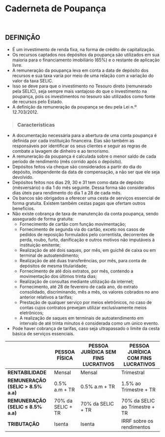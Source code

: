 # Caderneta de Poupança

<br>

## DEFINIÇÃO
* É um investimento de renda fixa, na forma de crédito de capitalização.
* Os recursos captados nos depósitos da poupança são utilizados em sua maioria para o financiamento imobiliário (65%) e o restante de aplicação livre.
* A remuneração da poupança leva em conta a data de depósito dos recursos e sua taxa varia por meio de uma relação com a variação do valor da taxa SELIC.
* Isso se deve para que o investimento no Tesouro direto (remunerado pela SELIC), seja sempre mais vantajoso do que o investimento na poupança, pois os investimentos no tesouro são utilizados como fonte de recursos pelo Estado.
* A definição da remuneração da poupança se deu pela Lei n.º 12.703/2012.

> ### Características
* A documentação necessária para a abertura de uma conta poupança é definida por cada instituição financeira. Elas são também as responsáveis por identificar os seus clientes e seguir as regras de combate a lavagem de dinheiro e ao terrorismo.
* A remuneração da poupança é calculada sobre o menor saldo de cada período de rendimento (mês corrido após o depósito).
* Depósitos feitos via cheque são considerados a partir do dia do depósito, independente da data de compensação, a não ser que ele seja devolvido.
* Depósitos feitos nos dias 29, 30 e 31 tem como data de depósito (mêsversário) o dia 1 do mês seguinte. Dessa forma são considerados dias úteis para rendimento do dia 1 a 28 de cada mês.
* Os bancos são obrigados a oferecer uma cesta de serviços essencial de forma gratuita. Existem também cestas pagas que ofertam outros benefícios. 
* Não existe cobrança de taxa de manutenção da conta poupança, sendo assegurado de forma gratuita:
  - Fornecimento de cartão com função movimentação;
  - Fornecimento de segunda via do cartão, exceto nos casos de pedidos de reposição formulados pelo correntista, decorrentes de perda, roubo, furto, danificação e outros motivos não imputáveis à instituição emitente;
  - Realização de até dois saques, por mês, em guichê de caixa ou em terminal de autoatendimento;
  - Realização de até duas transferências, por mês, para conta de depósitos de mesma titularidade;
  - Fornecimento de até dois extratos, por mês, contendo a movimentação dos últimos trinta dias;
  - Realização de consultas mediante utilização da internet;
  - Fornecimento, até 28 de fevereiro de cada ano, do extrato consolidado, discriminando, mês a mês, os valores cobrados no ano anterior relativos a tarifas;
  - Prestação de qualquer serviço por meios eletrônicos, no caso de contas cujos contratos prevejam utilizar exclusivamente meios eletrônicos;
  - A realização de saques em terminais de autoatendimento em intervalo de até trinta minutos é considerada como um único evento.
* Pode haver cobrança de tarifas, caso seja ultrapassado o limite da cesta básica de serviços essenciais.

|                                    | PESSOA FÍSICA     | PESSOA JURÍDICA SEM FINS LUCRATIVOS  | PESSOA JURÍDICA COM FINS LUCRATIVOS |
| ---------------------------------- | ----------------- | ------------------------------------ | ----------------------------------- |
| **RENTABILIDADE**                  | Mensal            | Mensal                               | Trimestral                          |
| **REMUNERAÇÃO (SELIC > 8.5% a.a)** | 0.5% a.m + TR     | 0.5% a.m + TR                        | 1.5% ao Trimestre + TR              |
| **REMUNERAÇÃO (SELIC ≤ 8.5% a.a)** | 70% da SELIC + TR | 70% da SELIC + TR                    | 70% da SELIC ao Trimestre + TR      |
| **TRIBUTAÇÃO**                     | Isenta            | Isenta                               | IRRF sobre os rendimentos           |
